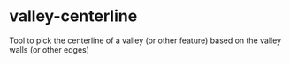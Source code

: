# valley-centerline
Tool to pick the centerline of a valley (or other feature) based on the valley walls (or other edges)
